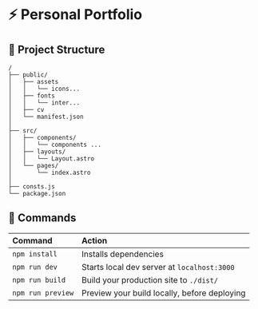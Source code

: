 # ⚡ Personal Portfolio

## 🚀 Project Structure

```
/
├── public/
│   ├── assets
│   │   └── icons...
│   ├── fonts
│   │   └── inter...
│   ├── cv
│   └── manifest.json
│
├── src/
│   ├── components/
│   │   └── components ...
│   ├── layouts/
│   │   └── Layout.astro
│   └── pages/
│       └── index.astro
│
├── consts.js
└── package.json
```

## 🚀 Commands

| Command           | Action                                       |
| :---------------- | :------------------------------------------- |
| `npm install`     | Installs dependencies                        |
| `npm run dev`     | Starts local dev server at `localhost:3000`  |
| `npm run build`   | Build your production site to `./dist/`      |
| `npm run preview` | Preview your build locally, before deploying |
